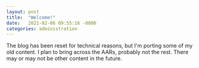 ```yaml
---
layout: post
title:  "Welcome!"
date:   2021-02-06 09:55:16 -0800
categories: administration
---
```

The blog has been reset for technical reasons, but I'm porting some of my old content. I plan to bring across the AARs, probably not the rest. There may or may not be other content in the future.